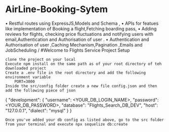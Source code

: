 # AirLine-Booking-Sytem
• Restful routes using ExpressJS,Models and Schema , • APIs for featues like implementation of Booking a flight,Fetching boarding pass, • Adding reviews for flights, checking price fluctuations and notifying users with email,Authentication and Authorisation of user . • Authentication and Authorisation of user ,Caching Mechanism,Pagination ,Emails and JobScheduling
/
#Welcome to Flights Service
Project Setup

    clone the project on your local
    Execute npm install on the same path as of your root directory of teh downloaded project
    Create a .env file in the root directory and add the following environment variable
        PORT=3000
    Inside the src/config folder create a new file config.json and then add the following piece of json

{
  "development": {
    "username": <YOUR_DB_LOGIN_NAME>,
    "password": <YOUR_DB_PASSWORD>,
    "database": "Flights_Search_DB_DEV",
    "host": "127.0.0.1",
    "dialect": "mysql"
  }
}

    Once you've added your db config as listed above, go to the src folder from your terminal and execute npx sequelize db:create
